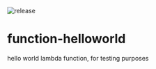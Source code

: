 ![release](https://github.com/tgedr/function-helloworld/workflows/release/badge.svg)
# function-helloworld
hello world lambda function, for testing purposes
